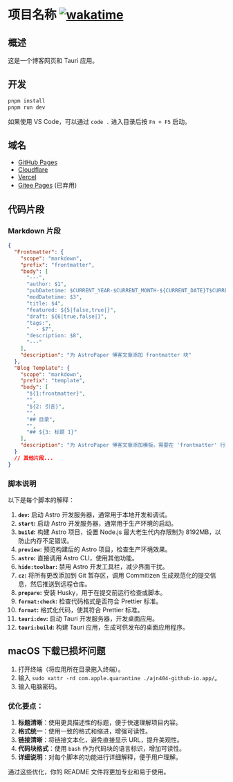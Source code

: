 # 项目名称 [![wakatime](https://wakatime.com/badge/user/018defe3-c72b-44bd-9a7e-3a7605089bf0/project/018df007-4860-4f87-bdb6-017c942ba8c6.svg)](https://wakatime.com/badge/user/018defe3-c72b-44bd-9a7e-3a7605089bf0/project/018df007-4860-4f87-bdb6-017c942ba8c6)

## 概述

这是一个博客网页和 Tauri 应用。

## 开发

```bash
pnpm install
pnpm run dev
```

如果使用 VS Code，可以通过 `code .` 进入目录后按 `Fn + F5` 启动。

## 域名

- [GitHub Pages](https://ajn404.github.io/)
- [Cloudflare](https://ajn404-github-io.pages.dev)
- [Vercel](https://ajn404-github-io.vercel.app)
- [Gitee Pages](https://ajn404.gitee.io/) (已弃用)

## 代码片段

### Markdown 片段

```json
{
  "Frontmatter": {
    "scope": "markdown",
    "prefix": "frontmatter",
    "body": [
      "---",
      "author: $1",
      "pubDatetime: $CURRENT_YEAR-$CURRENT_MONTH-${CURRENT_DATE}T$CURRENT_HOUR:$CURRENT_MINUTE:$CURRENT_SECOND.000Z",
      "modDatetime: $3",
      "title: $4",
      "featured: ${5|false,true|}",
      "draft: ${6|true,false|}",
      "tags:",
      "  - $7",
      "description: $8",
      "---"
    ],
    "description": "为 AstroPaper 博客文章添加 frontmatter 块"
  },
  "Blog Template": {
    "scope": "markdown",
    "prefix": "template",
    "body": [
      "${1:frontmatter}",
      "",
      "${2: 引言}",
      "",
      "## 目录",
      "",
      "## ${3: 标题 1}"
    ],
    "description": "为 AstroPaper 博客文章添加模板。需要在 'frontmatter' 行触发片段模态以插入其他片段。"
  }
  // 其他片段...
}
```

### 脚本说明

以下是每个脚本的解释：

1. **`dev`:** 启动 Astro 开发服务器，通常用于本地开发和调试。
2. **`start`:** 启动 Astro 开发服务器，通常用于生产环境的启动。
3. **`build`:** 构建 Astro 项目，设置 Node.js 最大老生代内存限制为 8192MB，以防止内存不足错误。
4. **`preview`:** 预览构建后的 Astro 项目，检查生产环境效果。
5. **`astro`:** 直接调用 Astro CLI，使用其他功能。
6. **`hide:toolbar`:** 禁用 Astro 开发工具栏，减少界面干扰。
7. **`cz`:** 将所有更改添加到 Git 暂存区，调用 Commitizen 生成规范化的提交信息，然后推送到远程仓库。
8. **`prepare`:** 安装 Husky，用于在提交前运行检查或脚本。
9. **`format:check`:** 检查代码格式是否符合 Prettier 标准。
10. **`format`:** 格式化代码，使其符合 Prettier 标准。
11. **`tauri:dev`:** 启动 Tauri 开发服务器，开发桌面应用。
12. **`tauri:build`:** 构建 Tauri 应用，生成可供发布的桌面应用程序。

## macOS 下载已损坏问题

1. 打开终端（将应用所在目录拖入终端）。
2. 输入 `sudo xattr -rd com.apple.quarantine ./ajn404-github-io.app/`。
3. 输入电脑密码。

### 优化要点：

1. **标题清晰**：使用更具描述性的标题，便于快速理解项目内容。
2. **格式统一**：使用一致的格式和缩进，增强可读性。
3. **链接清晰**：将链接文本化，避免直接显示 URL，提升美观性。
4. **代码块格式**：使用 `bash` 作为代码块的语言标识，增加可读性。
5. **详细说明**：对每个脚本的功能进行详细解释，便于用户理解。

通过这些优化，你的 README 文件将更加专业和易于使用。
